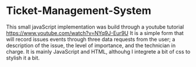 # Ticket-Management-System
This small javaScript implementation was build through a youtube tutorial https://www.youtube.com/watch?v=NYq9J-Eur9U
It is a simple form that will record issues events through three data requests from the user; a description of the issue, the level of importance, and the technician in charge.
It is mainly JavaScript and HTML, althouhg I integrete a bit of css to stylish it a bit.
